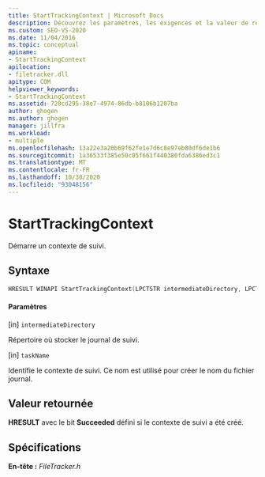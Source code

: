 ```yaml
---
title: StartTrackingContext | Microsoft Docs
description: Découvrez les paramètres, les exigences et la valeur de retour pour MSBuild StartTrackingContext, qui démarre un contexte de suivi.
ms.custom: SEO-VS-2020
ms.date: 11/04/2016
ms.topic: conceptual
apiname:
- StartTrackingContext
apilocation:
- filetracker.dll
apitype: COM
helpviewer_keywords:
- StartTrackingContext
ms.assetid: 720cd295-38e7-4974-86db-b8106b1207ba
author: ghogen
ms.author: ghogen
manager: jillfra
ms.workload:
- multiple
ms.openlocfilehash: 13a22e3a20b69f62fe1e7d6c8e97eb80df6de1b6
ms.sourcegitcommit: 1a36533f385e50c05f661f440380fda6386ed3c1
ms.translationtype: MT
ms.contentlocale: fr-FR
ms.lasthandoff: 10/30/2020
ms.locfileid: "93048156"
---
```

# <a name="starttrackingcontext"></a>StartTrackingContext

Démarre un contexte de suivi.

## <a name="syntax"></a>Syntaxe

```cpp
HRESULT WINAPI StartTrackingContext(LPCTSTR intermediateDirectory, LPCTSTR taskName);
```

#### <a name="parameters"></a>Paramètres

[in] `intermediateDirectory`

 Répertoire où stocker le journal de suivi.

[in] `taskName`

 Identifie le contexte de suivi. Ce nom est utilisé pour créer le nom du fichier journal.

## <a name="return-value"></a>Valeur retournée

 **HRESULT** avec le bit **Succeeded** défini si le contexte de suivi a été créé.

## <a name="requirements"></a>Spécifications

 **En-tête :** *FileTracker.h*
